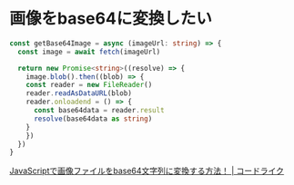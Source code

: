 # 画像をbase64に変換したい

```ts
const getBase64Image = async (imageUrl: string) => {
  const image = await fetch(imageUrl)

  return new Promise<string>((resolve) => {
    image.blob().then((blob) => {
    const reader = new FileReader()
    reader.readAsDataURL(blob)
    reader.onloadend = () => {
      const base64data = reader.result
      resolve(base64data as string)
    }
    })
  })
}
```

[JavaScriptで画像ファイルをbase64文字列に変換する方法！ | コードライク](https://codelikes.com/javascript-image-to-base64/)